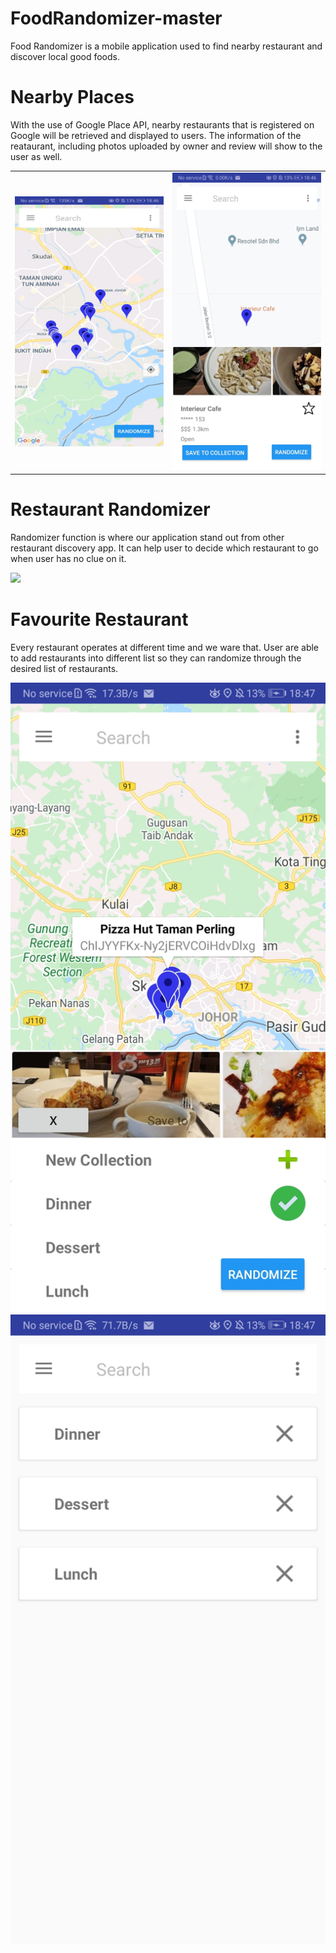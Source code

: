 # FoodRandomizer-master
Food Randomizer is a mobile application used to find nearby restaurant and discover local good foods.

# Nearby Places
With the use of Google Place API, nearby restaurants that is registered on Google will be retrieved and displayed to users. The information of the reataurant, including photos uploaded by owner and review will show to the user as well.

<table><tr>
<td> <img src="https://raw.githubusercontent.com/ChuaN15/FoodRandomizer-master/master/Desktop/Android%20App/test/FoodRandomizer-master/app/Screenshot_20200717_184643_com.example.user.foodrandomizer.jpg" alt="Drawing" style="width: 250px; height: 400px"/> </td>
<td> <img src="https://raw.githubusercontent.com/ChuaN15/FoodRandomizer-master/master/Desktop/Android%20App/test/FoodRandomizer-master/app/Screenshot_20200717_184633_com.example.user.foodrandomizer.jpg" alt="Drawing" style="width: 250px;"/> </td>
</tr></table>

# Restaurant Randomizer
Randomizer function is where our application stand out from other restaurant discovery app. It can help user to decide which restaurant to go when user has no clue on it.

![](https://github.com/ChuaN15/FoodRandomizer-master/blob/master/Desktop/Android%20App/test/FoodRandomizer-master/app/food%20randomizer.gif)

# Favourite Restaurant
Every restaurant operates at different time and we ware that. User are able to add restaurants into different list so they can randomize through the desired list of restaurants.

![](https://raw.githubusercontent.com/ChuaN15/FoodRandomizer-master/master/Desktop/Android%20App/test/FoodRandomizer-master/app/Screenshot_20200717_184752_com.example.user.foodrandomizer.jpg) ![](https://github.com/ChuaN15/FoodRandomizer-master/blob/master/Desktop/Android%20App/test/FoodRandomizer-master/app/Screenshot_20200717_184740_com.example.user.foodrandomizer.jpg) 

